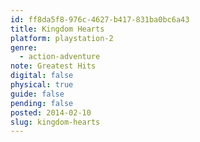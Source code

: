 ```yaml
---
id: ff8da5f8-976c-4627-b417-831ba0bc6a43
title: Kingdom Hearts
platform: playstation-2
genre:
  - action-adventure
note: Greatest Hits
digital: false
physical: true
guide: false
pending: false
posted: 2014-02-10
slug: kingdom-hearts
---
```

